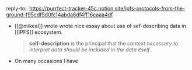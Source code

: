 reply-to:: https://purrfect-tracker-45c.notion.site/ipfs-protocols-from-the-ground-f95cdf5d0fc14abda6df4ff16caaa4df

- [[@mikeal]] wrote wrote nice essay about use of sef-describing data in [[IPFS]] ecosystem. 
  > **self-description** is the principal that the *context necessary to interpret data should be included in the data itself*.
- On many occasions I have